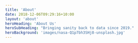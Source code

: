 ```yaml
---
title: 'About'
date: 2018-12-06T09:29:16+10:00
layout: 'about'
heroHeading: 'About Us'
heroSubHeading: "Bringing sanity back to data since 2019."
heroBackground: 'images/nasa-Q1p7bh3SHj8-unsplash.jpg'
---
```


